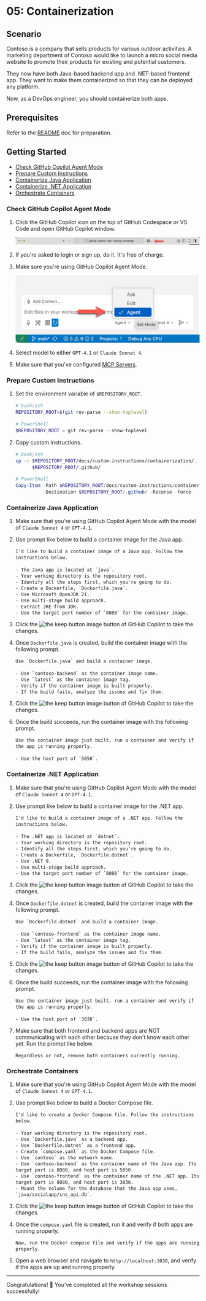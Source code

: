 # 05: Containerization

## Scenario

Contoso is a company that sells products for various outdoor activities. A marketing department of Contoso would like to launch a micro social media website to promote their products for existing and potential customers.

They now have both Java-based backend app and .NET-based frontend app. They want to make them containerized so that they can be deployed any platform.

Now, as a DevOps engineer, you should containerize both apps.

## Prerequisites

Refer to the [README](../README.md) doc for preparation.

## Getting Started

- [Check GitHub Copilot Agent Mode](#check-github-copilot-agent-mode)
- [Prepare Custom Instructions](#prepare-custom-instructions)
- [Containerize Java Application](#containerize-java-application)
- [Containerize .NET Application](#containerize-net-application)
- [Orchestrate Containers](#orchestrate-containers)

### Check GitHub Copilot Agent Mode

1. Click the GitHub Copilot icon on the top of GitHub Codespace or VS Code and open GitHub Copilot window.

   ![Open GitHub Copilot Chat](./images/setup-02.png)

1. If you're asked to login or sign up, do it. It's free of charge.
1. Make sure you're using GitHub Copilot Agent Mode.

   ![GitHub Copilot Agent Mode](./images/setup-03.png)

1. Select model to either `GPT-4.1` or `Claude Sonnet 4`.
1. Make sure that you've configured [MCP Servers](./00-setup.md#set-up-mcp-servers).

### Prepare Custom Instructions

1. Set the environment variable of `$REPOSITORY_ROOT`.

   ```bash
   # bash/zsh
   REPOSITORY_ROOT=$(git rev-parse --show-toplevel)
   ```

   ```powershell
   # PowerShell
   $REPOSITORY_ROOT = git rev-parse --show-toplevel
   ```

1. Copy custom instructions.

    ```bash
    # bash/zsh
    cp -r $REPOSITORY_ROOT/docs/custom-instructions/containerization/. \
          $REPOSITORY_ROOT/.github/
    ```

    ```powershell
    # PowerShell
    Copy-Item -Path $REPOSITORY_ROOT/docs/custom-instructions/containerization/* `
              -Destination $REPOSITORY_ROOT/.github/ -Recurse -Force
    ```

### Containerize Java Application

1. Make sure that you're using GitHub Copilot Agent Mode with the model of `Claude Sonnet 4` or `GPT-4.1`.
1. Use prompt like below to build a container image for the Java app.

    ```text
    I'd like to build a container image of a Java app. Follow the instructions below.

    - The Java app is located at `java`.
    - Your working directory is the repository root.
    - Identify all the steps first, which you're going to do.
    - Create a Dockerfile, `Dockerfile.java`.
    - Use Microsoft OpenJDK 21.
    - Use multi-stage build approach.
    - Extract JRE from JDK.
    - Use the target port number of `8080` for the container image.
    ```

1. Click the ![the keep button image](https://img.shields.io/badge/keep-blue) button of GitHub Copilot to take the changes.

1. Once `Dockerfile.java` is created, build the container image with the following prompt.

    ```text
    Use `Dockerfile.java` and build a container image.

    - Use `contoso-backend` as the container image name.
    - Use `latest` as the container image tag.
    - Verify if the container image is built properly.
    - If the build fails, analyze the issues and fix them.
    ```

1. Click the ![the keep button image](https://img.shields.io/badge/keep-blue) button of GitHub Copilot to take the changes.

1. Once the build succeeds, run the container image with the following prompt.

    ```text
    Use the container image just built, run a container and verify if the app is running properly.
    
    - Use the host port of `5050`.
    ```

### Containerize .NET Application

1. Make sure that you're using GitHub Copilot Agent Mode with the model of `Claude Sonnet 4` or `GPT-4.1`.
1. Use prompt like below to build a container image for the .NET app.

    ```text
    I'd like to build a container image of a .NET app. Follow the instructions below.

    - The .NET app is located at `dotnet`.
    - Your working directory is the repository root.
    - Identify all the steps first, which you're going to do.
    - Create a Dockerfile, `Dockerfile.dotnet`.
    - Use .NET 9.
    - Use multi-stage build approach.
    - Use the target port number of `8080` for the container image.
    ```

1. Click the ![the keep button image](https://img.shields.io/badge/keep-blue) button of GitHub Copilot to take the changes.

1. Once `Dockerfile.dotnet` is created, build the container image with the following prompt.

    ```text
    Use `Dockerfile.dotnet` and build a container image.

    - Use `contoso-frontend` as the container image name.
    - Use `latest` as the container image tag.
    - Verify if the container image is built properly.
    - If the build fails, analyze the issues and fix them.
    ```

1. Click the ![the keep button image](https://img.shields.io/badge/keep-blue) button of GitHub Copilot to take the changes.

1. Once the build succeeds, run the container image with the following prompt.

    ```text
    Use the container image just built, run a container and verify if the app is running properly.
    
    - Use the host port of `3030`.
    ```

1. Make sure that both frontend and backend apps are NOT communicating with each other because they don't know each other yet. Run the prompt like below.

    ```text
    Regardless or not, remove both containers currently running.
    ```

### Orchestrate Containers

1. Make sure that you're using GitHub Copilot Agent Mode with the model of `Claude Sonnet 4` or `GPT-4.1`.
1. Use prompt like below to build a Docker Compose file.

    ```text
    I'd like to create a Docker Compose file. Follow the instructions below.
    
    - Your working directory is the repository root.
    - Use `Dockerfile.java` as a backend app.
    - Use `Dockerfile.dotnet` as a frontend app.
    - Create `compose.yaml` as the Docker Compose file.
    - Use `contoso` as the network name.
    - Use `contoso-backend` as the container name of the Java app. Its target port is 8080, and host port is 5050.
    - Use `contoso-frontend` as the container name of the .NET app. Its target port is 8080, and host port is 3030.
    - Mount the volume for the database that the Java app uses, `java/socialapp/sns_api.db`.
    ```

1. Click the ![the keep button image](https://img.shields.io/badge/keep-blue) button of GitHub Copilot to take the changes.

1. Once the `compose.yaml` file is created, run it and verify if both apps are running properly.

    ```text
    Now, run the Docker compose file and verify if the apps are running properly.
    ```

1. Open a web browser and navigate to `http://localhost:3030`, and verify if the apps are up and running properly.

---

Congratulations! 🎉 You've completed all the workshop sessions successfully!
